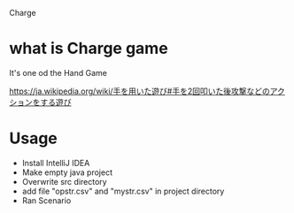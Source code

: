 Charge

# what is Charge game

It's one od the Hand Game <br>

https://ja.wikipedia.org/wiki/手を用いた遊び#手を2回叩いた後攻撃などのアクションをする遊び

# Usage

- Install IntelliJ IDEA
- Make empty java project
- Overwrite src  directory
- add file "opstr.csv" and "mystr.csv" in project directory
- Ran Scenario

